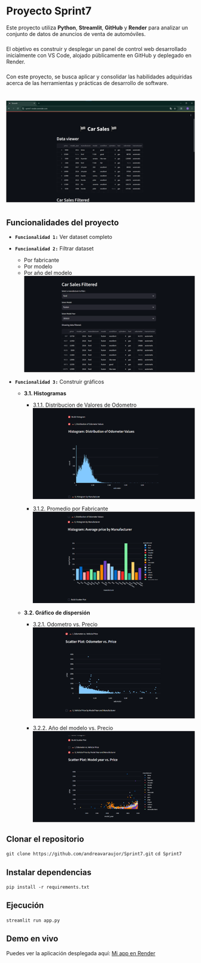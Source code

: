 # Proyecto Sprint7

Este proyecto utiliza **Python**, **Streamlit**, **GitHub** y **Render** para analizar un conjunto de datos de anuncios de venta de automóviles.
###
El objetivo es construir y desplegar un panel de control web desarrollado inicialmente con VS Code, alojado públicamente en GitHub y deplegado en Render.
###
Con este proyecto, se busca aplicar y consolidar las habilidades adquiridas acerca de las herramientas y prácticas de desarrollo de software. 
#
![Image_1](images/Demo1_sprint7.png)

#
## Funcionalidades del proyecto
- **`Funcionalidad 1:`** Ver dataset completo
- **`Funcionalidad 2:`** Filtrar dataset
    - Por fabricante
    - Por modelo
    - Por año del modelo
![Image_2](images/Demo2_sprint7.png)

- **`Funcionalidad 3:`** Construir gráficos
    - **3.1. Histogramas**
        - 3.1.1. Distribucion de Valores de Odometro
        ![Image_3](images/Demo3_sprint7.png)

        - 3.1.2. Promedio por Fabricante
        ![Image_4](images/Demo4_sprint7.png)


    - **3.2. Gráfico de dispersión**
        - 3.2.1. Odometro vs. Precio
        ![Image_5](images/Demo5_sprint7.png)

        - 3.2.2. Año del modelo vs. Precio
        ![Image_6](images/Demo6_sprint7.png)


## Clonar el repositorio
`git clone https://github.com/andreavaraujor/Sprint7.git`
`cd Sprint7`

## Instalar dependencias
`pip install -r requirements.txt`

## Ejecución 
`streamlit run app.py`

## Demo en vivo
Puedes ver la aplicación desplegada aquí: [Mi app en Render](https://sprint7-render.onrender.com/)